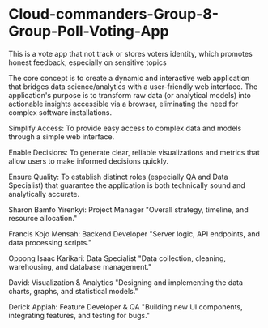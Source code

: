 # Cloud-commanders-Group-8-Group-Poll-Voting-App
This is a vote app that not track or stores voters identity, which promotes honest feedback, especially on sensitive topics

<!-- The Core Concept -->
The core concept is to create a dynamic and interactive web application that bridges data science/analytics with a user-friendly web interface. The application's purpose is to transform raw data (or analytical models) into actionable insights accessible via a browser, eliminating the need for complex software installations.


<!-- Overall Intentions of the Project -->
Simplify Access: To provide easy access to complex data and models through a simple web interface.

Enable Decisions: To generate clear, reliable visualizations and metrics that allow users to make informed decisions quickly.

Ensure Quality: To establish distinct roles (especially QA and Data Specialist) that guarantee the application is both technically sound and analytically accurate.


<!-- Members, Assigned Role and Primary Focus -->
Sharon Bamfo Yirenkyi: Project Manager
"Overall strategy, timeline, and resource allocation."

Francis Kojo Mensah: Backend Developer
"Server logic, API endpoints, and data processing scripts."

Oppong Isaac Karikari: Data Specialist
"Data collection, cleaning, warehousing, and database management."

David: Visualization & Analytics
"Designing and implementing the data charts, graphs, and statistical models."

Derick Appiah: Feature Developer & QA
"Building new UI components, integrating features, and testing for bugs."
